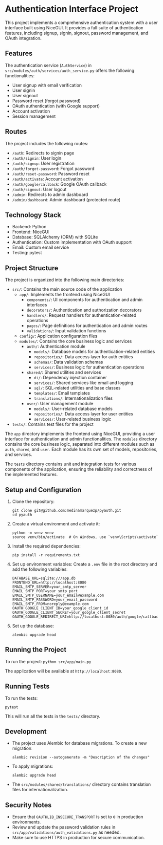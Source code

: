 # Authentication Interface Project

This project implements a comprehensive authentication system with a user interface built using NiceGUI. It provides a full suite of authentication features, including signup, signin, signout, password management, and OAuth integration.

## Features

The authentication service (`AuthService`) in `src/modules/auth/services/auth_service.py` offers the following functionalities:

- User signup with email verification
- User signin
- User signout
- Password reset (forgot password)
- OAuth authentication (with Google support)
- Account activation
- Session management

## Routes

The project includes the following routes:

- `/auth`: Redirects to signin page
- `/auth/signin`: User login
- `/auth/signup`: User registration
- `/auth/forgot-password`: Forgot password
- `/auth/reset-password`: Password reset
- `/auth/activate`: Account activation
- `/auth/google/callback`: Google OAuth callback
- `/auth/signout`: User logout
- `/admin`: Redirects to admin dashboard
- `/admin/dashboard`: Admin dashboard (protected route)

## Technology Stack

- Backend: Python
- Frontend: NiceGUI
- Database: SQLAlchemy (ORM) with SQLite
- Authentication: Custom implementation with OAuth support
- Email: Custom email service
- Testing: pytest

## Project Structure

The project is organized into the following main directories:

- `src/`: Contains the main source code of the application
  - `app/`: Implements the frontend using NiceGUI
    - `components/`: UI components for authentication and admin interfaces
    - `decorators/`: Authentication and authorization decorators
    - `handlers/`: Request handlers for authentication-related operations
    - `pages/`: Page definitions for authentication and admin routes
    - `validations/`: Input validation functions
  - `config/`: Application configuration files
  - `modules/`: Contains the core business logic and services
    - `auth/`: Authentication module
      - `models/`: Database models for authentication-related entities
      - `repositories/`: Data access layer for auth entities
      - `schemas/`: Data validation schemas
      - `services/`: Business logic for authentication operations
    - `shared/`: Shared utilities and services
      - `di/`: Dependency injection container
      - `services/`: Shared services like email and logging
      - `sql/`: SQL-related utilities and base classes
      - `templates/`: Email templates
      - `translations/`: Internationalization files
    - `user/`: User management module
      - `models/`: User-related database models
      - `repositories/`: Data access layer for user entities
      - `services/`: User-related business logic
- `tests/`: Contains test files for the project

The `app` directory implements the frontend using NiceGUI, providing a user interface for authentication and admin functionalities. The `modules` directory contains the core business logic, separated into different modules such as `auth`, `shared`, and `user`. Each module has its own set of models, repositories, and services.

The `tests` directory contains unit and integration tests for various components of the application, ensuring the reliability and correctness of the implemented features.

## Setup and Configuration

1. Clone the repository:

   ```
   git clone git@github.com:medinamarquezp/pyauth.git
   cd pyauth
   ```

2. Create a virtual environment and activate it:

   ```
   python -m venv venv
   source venv/bin/activate  # On Windows, use `venv\Scripts\activate`
   ```

3. Install the required dependencies:

   ```
   pip install -r requirements.txt
   ```

4. Set up environment variables:
   Create a `.env` file in the root directory and add the following variables:

   ```
   DATABASE_URL=sqlite:///app.db
   FRONTEND_URL=http://localhost:8080
   EMAIL_SMTP_SERVER=your_smtp_server
   EMAIL_SMTP_PORT=your_smtp_port
   EMAIL_SMTP_USERNAME=your_email@example.com
   EMAIL_SMTP_PASSWORD=your_email_password
   EMAIL_SMTP_FROM=noreply@example.com
   OAUTH_GOOGLE_CLIENT_ID=your_google_client_id
   OAUTH_GOOGLE_CLIENT_SECRET=your_google_client_secret
   OAUTH_GOOGLE_REDIRECT_URI=http://localhost:8080/auth/google/callback
   ```

5. Set up the database:
   ```
   alembic upgrade head
   ```

## Running the Project

To run the project:
`python src/app/main.py`

The application will be available at `http://localhost:8080`.

## Running Tests

To run the tests:

```
pytest
```

This will run all the tests in the `tests/` directory.

## Development

- The project uses Alembic for database migrations. To create a new migration:

  ```
  alembic revision --autogenerate -m "Description of the changes"
  ```

- To apply migrations:

  ```
  alembic upgrade head
  ```

- The `src/modules/shared/translations/` directory contains translation files for internationalization.

## Security Notes

- Ensure that `OAUTHLIB_INSECURE_TRANSPORT` is set to `0` in production environments.
- Review and update the password validation rules in `src/app/validations/auth_validations.py` as needed.
- Make sure to use HTTPS in production for secure communication.
